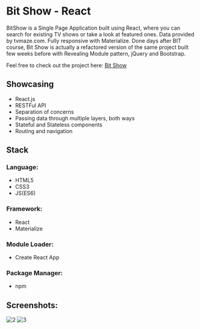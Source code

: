 # Bit Show - React

BitShow is a Single Page Application built using React, where you can search for existing TV shows or take a look at featured ones. Data provided by tvmaze.com. Fully responsive with Materialize. 
Done days after BIT course, Bit Show is actually a refactored version of the same project built few weeks before with Revealing Module pattern, jQuery and Bootstrap.

Feel free to check out the project here: [Bit Show](https://dejan-krstic.github.io/bit-show-react/) 

## Showcasing
- React.js
- RESTFul API
- Separation of concerns
- Passing data through multiple layers, both ways
- Stateful and Stateless components
- Routing and navigation

## Stack
### Language: 
- HTML5 
- CSS3
- JS(ES6) 
### Framework: 
- React 
- Materialize
### Module Loader: 
- Create React App
### Package Manager: 
- npm

## Screenshots:

![2](https://user-images.githubusercontent.com/36072848/39735532-4f768a4c-527c-11e8-82b4-587aeada9e7c.PNG)
![3](https://user-images.githubusercontent.com/36072848/39735533-4f940c2a-527c-11e8-9922-4279829925de.PNG)

